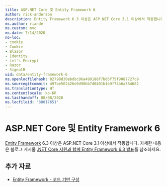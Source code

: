 ```yaml
---
title: ASP.NET Core 및 Entity Framework 6
author: rick-anderson
description: Entity Framework 6.3 이상은 ASP.NET Core 3.1 이상에서 작동합니다.
ms.author: riande
ms.custom: mvc
ms.date: 7/14/2020
no-loc:
- cookie
- Cookie
- Blazor
- Identity
- Let's Encrypt
- Razor
- SignalR
uid: data/entity-framework-6
ms.openlocfilehash: 82798d30ebdbc96a490188f7b85f75f9087727c9
ms.sourcegitcommit: 497be502426e9d90bb7d0401b1b9f74b6a384682
ms.translationtype: HT
ms.contentlocale: ko-KR
ms.lasthandoff: 08/08/2020
ms.locfileid: "88017651"
---
```

# <a name="aspnet-core-and-entity-framework-6"></a>ASP.NET Core 및 Entity Framework 6

[Entity Framework](/ef/ef6/) 6.3 이상은 ASP.NET Core 3.1 이상에서 작동합니다. 자세한 내용은 블로그 게시물 [.NET Core 지원과 함께 Entity Framework 6.3 발표](https://devblogs.microsoft.com/dotnet/announcing-entity-framework-6-3-preview-with-net-core-support/)를 참조하세요.

## <a name="additional-resources"></a>추가 자료

* [Entity Framework - 코드 기반 구성](/ef/ef6/fundamentals/configuring/code-based)
